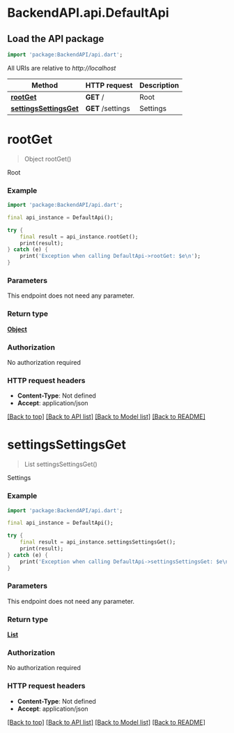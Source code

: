 # BackendAPI.api.DefaultApi

## Load the API package
```dart
import 'package:BackendAPI/api.dart';
```

All URIs are relative to *http://localhost*

Method | HTTP request | Description
------------- | ------------- | -------------
[**rootGet**](DefaultApi.md#rootget) | **GET** / | Root
[**settingsSettingsGet**](DefaultApi.md#settingssettingsget) | **GET** /settings | Settings


# **rootGet**
> Object rootGet()

Root

### Example
```dart
import 'package:BackendAPI/api.dart';

final api_instance = DefaultApi();

try {
    final result = api_instance.rootGet();
    print(result);
} catch (e) {
    print('Exception when calling DefaultApi->rootGet: $e\n');
}
```

### Parameters
This endpoint does not need any parameter.

### Return type

[**Object**](Object.md)

### Authorization

No authorization required

### HTTP request headers

 - **Content-Type**: Not defined
 - **Accept**: application/json

[[Back to top]](#) [[Back to API list]](../README.md#documentation-for-api-endpoints) [[Back to Model list]](../README.md#documentation-for-models) [[Back to README]](../README.md)

# **settingsSettingsGet**
> List<SettingSchema> settingsSettingsGet()

Settings

### Example
```dart
import 'package:BackendAPI/api.dart';

final api_instance = DefaultApi();

try {
    final result = api_instance.settingsSettingsGet();
    print(result);
} catch (e) {
    print('Exception when calling DefaultApi->settingsSettingsGet: $e\n');
}
```

### Parameters
This endpoint does not need any parameter.

### Return type

[**List<SettingSchema>**](SettingSchema.md)

### Authorization

No authorization required

### HTTP request headers

 - **Content-Type**: Not defined
 - **Accept**: application/json

[[Back to top]](#) [[Back to API list]](../README.md#documentation-for-api-endpoints) [[Back to Model list]](../README.md#documentation-for-models) [[Back to README]](../README.md)

